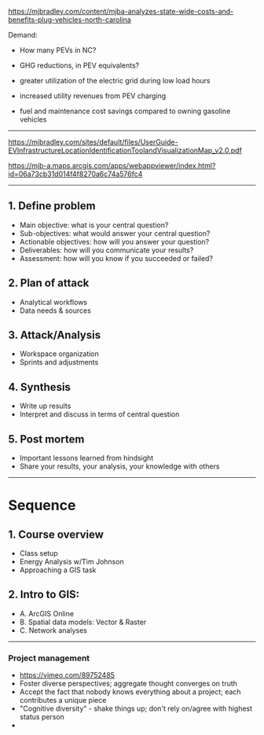 https://mjbradley.com/content/mjba-analyzes-state-wide-costs-and-benefits-plug-vehicles-north-carolina

Demand: 

* How many PEVs in NC? 

* GHG reductions, in PEV equivalents?

* greater utilization of the electric grid during low load hours
* increased utility revenues from PEV charging
* fuel and maintenance cost savings compared to owning gasoline vehicles

---

https://mjbradley.com/sites/default/files/UserGuide-EVInfrastructureLocationIdentificationToolandVisualizationMap_v2.0.pdf

https://mjb-a.maps.arcgis.com/apps/webappviewer/index.html?id=06a73cb31d014f4f8270a6c74a576fc4

---

## 1. Define problem

* Main objective: what is your central question?
* Sub-objectives: what would answer your central question?
* Actionable objectives: how will you answer your question? 
* Deliverables: how will you communicate your results?
* Assessment: how will you know if you succeeded or failed?

## 2. Plan of attack

* Analytical workflows
* Data needs & sources

## 3. Attack/Analysis

* Workspace organization
* Sprints and adjustments

## 4. Synthesis

* Write up results
* Interpret and discuss in terms of central question

## 5. Post mortem

* Important lessons learned from hindsight
* Share your results, your analysis, your knowledge with others

---

# Sequence

## 1. Course overview

* Class setup
* Energy Analysis w/Tim Johnson
* Approaching a GIS task

## 2. Intro to GIS: 

* A. ArcGIS Online
* B. Spatial data models: Vector & Raster
* C. Network analyses

---

### Project management

* https://vimeo.com/89752485
* Foster diverse perspectives; aggregate thought converges on truth
* Accept the fact that nobody knows everything about a project; each contributes a unique piece
* "Cognitive diversity" - shake things up; don't rely on/agree with highest status person
* 

